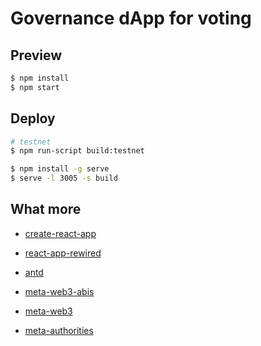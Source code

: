 # Governance dApp for voting

## Preview

```bash
$ npm install
$ npm start
```

## Deploy

```bash
# testnet
$ npm run-script build:testnet

$ npm install -g serve
$ serve -l 3005 -s build
```

## What more

- [create-react-app](https://github.com/facebookincubator/create-react-app)
- [react-app-rewired](https://github.com/timarney/react-app-rewired)
- [antd](http://github.com/ant-design/ant-design/)

- [meta-web3-abis](https://github.com/infiduk/meta-web3-abis)
- [meta-web3](https://github.com/infiduk/meta-web3)
- [meta-authorities](https://github.com/METADIUM/meta-authorities)
